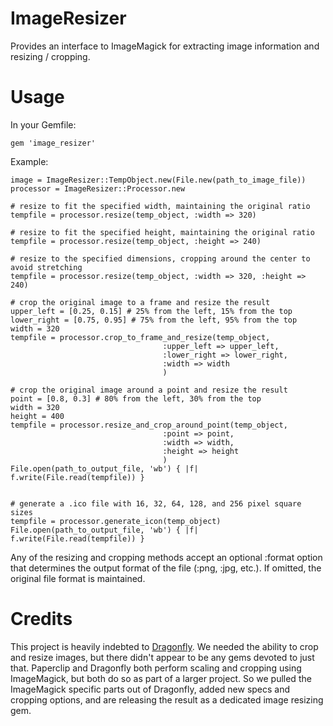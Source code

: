 ImageResizer
============

Provides an interface to ImageMagick for extracting image information and resizing / cropping.


Usage
=====

In your Gemfile:

    gem 'image_resizer'

Example:

    image = ImageResizer::TempObject.new(File.new(path_to_image_file))
    processor = ImageResizer::Processor.new

    # resize to fit the specified width, maintaining the original ratio
    tempfile = processor.resize(temp_object, :width => 320)

    # resize to fit the specified height, maintaining the original ratio
    tempfile = processor.resize(temp_object, :height => 240)

    # resize to the specified dimensions, cropping around the center to avoid stretching
    tempfile = processor.resize(temp_object, :width => 320, :height => 240)

    # crop the original image to a frame and resize the result
    upper_left = [0.25, 0.15] # 25% from the left, 15% from the top 
    lower_right = [0.75, 0.95] # 75% from the left, 95% from the top
    width = 320
    tempfile = processor.crop_to_frame_and_resize(temp_object,
                                      :upper_left => upper_left,
                                      :lower_right => lower_right,
                                      :width => width
                                      )

    # crop the original image around a point and resize the result
    point = [0.8, 0.3] # 80% from the left, 30% from the top
    width = 320
    height = 400
    tempfile = processor.resize_and_crop_around_point(temp_object,
                                      :point => point,
                                      :width => width,
                                      :height => height
                                      )
    File.open(path_to_output_file, 'wb') { |f| f.write(File.read(tempfile)) }


    # generate a .ico file with 16, 32, 64, 128, and 256 pixel square sizes
    tempfile = processor.generate_icon(temp_object)
    File.open(path_to_output_file, 'wb') { |f| f.write(File.read(tempfile)) }

Any of the resizing and cropping methods accept an optional :format option that determines the output format of the file (:png, :jpg, etc.). If omitted, the original file format is maintained.


Credits
=======

This project is heavily indebted to [Dragonfly](https://github.com/markevans/dragonfly). We needed the ability to crop and resize images, but there didn't appear to be any gems devoted to just that. Paperclip and Dragonfly both perform scaling and cropping using ImageMagick, but both do so as part of a larger project. So we pulled the ImageMagick specific parts out of Dragonfly, added new specs and cropping options, and are releasing the result as a dedicated image resizing gem.



